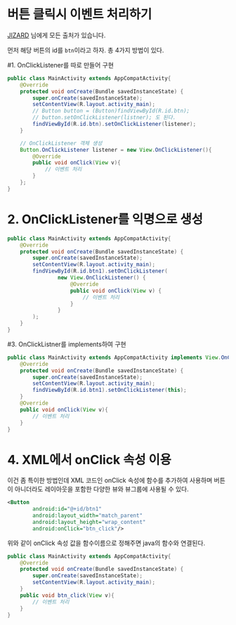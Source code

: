 # 버튼 클릭시 이벤트 처리하기

[JIZARD](http://jizard.tistory.com/9) 님에게 모든 출처가 있습니다.

먼저 해당 버튼의 id를 `btn`이라고 하자. 총 4가지 방법이 있다.

#1. OnClickListener를 따로 만들어 구현

```java
public class MainActivity extends AppCompatActivity{
    @Override
    protected void onCreate(Bundle savedInstanceState) {
        super.onCreate(savedInstanceState);
        setContentView(R.layout.activity_main);
        // Button button = (Button)findViewById(R.id.btn);
        // button.setOnClickListener(listner); 도 된다.
        findViewById(R.id.btn).setOnClickListener(listener);
    }

    // OnClickListener 객체 생성
    Button.OnClickListener listener = new View.OnClickListener(){
        @Override
        public void onClick(View v){
            // 이벤트 처리
        }
    };
}
```

# 2. OnClickListener를 익명으로 생성

```java
public class MainActivity extends AppCompatActivity{
    @Override
    protected void onCreate(Bundle savedInstanceState) {
        super.onCreate(savedInstanceState);
        setContentView(R.layout.activity_main);
        findViewById(R.id.btn1).setOnClickListener(
                new View.OnClickListener() {
                    @Override
                    public void onClick(View v) {
                        // 이벤트 처리
                    }
                }
        );
    }
}
```

#3. OnClickListner를 implements하여 구현

```java
public class MainActivity extends AppCompatActivity implements View.OnClickListener{
    @Override
    protected void onCreate(Bundle savedInstanceState) {
        super.onCreate(savedInstanceState);
        setContentView(R.layout.activity_main);
        findViewById(R.id.btn1).setOnClickListener(this);
    }
    @Override
    public void onClick(View v){
        // 이벤트 처리
    }
}
```

# 4. XML에서 onClick 속성 이용

이건 좀 특이한 방법인데 XML 코드인 onClick 속성에 함수를 추가하여 사용하며 버튼이 아니더라도 레이아웃을 포함한 다양한 뷰와 뷰그룹에 사용될 수 있다.

```xml
<Button
        android:id="@+id/btn1"
        android:layout_width="match_parent"
        android:layout_height="wrap_content"
        android:onClick="btn_click"/>
```

위와 같이 onClick 속성 값을 함수이름으로 정해주면 java의 함수와 연결된다.

```java
public class MainActivity extends AppCompatActivity{
    @Override
    protected void onCreate(Bundle savedInstanceState) {
        super.onCreate(savedInstanceState);
        setContentView(R.layout.activity_main);
    }
    public void btn_click(View v){
        // 이벤트 처리
    }
}
```